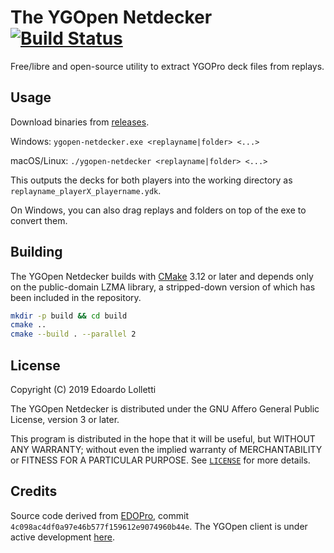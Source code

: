 # The YGOpen Netdecker [![Build Status](https://travis-ci.org/edo9300/netdecker.svg?branch=master)](https://travis-ci.org/edo9300/netdecker)

Free/libre and open-source utility to extract YGOPro deck files from replays.

## Usage
Download binaries from [releases](https://github.com/edo9300/netdecker/releases).

Windows: `ygopen-netdecker.exe <replayname|folder> <...>`

macOS/Linux: `./ygopen-netdecker <replayname|folder> <...>`

This outputs the decks for both players into the working directory as `replayname_playerX_playername.ydk`.

On Windows, you can also drag replays and folders on top of the exe to convert them.

## Building
The YGOpen Netdecker builds with [CMake](https://cmake.org/download/) 3.12 or later and depends only on the public-domain LZMA library, 
a stripped-down version of which has been included in the repository.

```bash
mkdir -p build && cd build
cmake ..
cmake --build . --parallel 2
```

## License

Copyright (C) 2019 Edoardo Lolletti

The YGOpen Netdecker is distributed under the GNU Affero General Public License, version 3 or later.

This program is distributed in the hope that it will be useful,
but WITHOUT ANY WARRANTY; without even the implied warranty of
MERCHANTABILITY or FITNESS FOR A PARTICULAR PURPOSE. 
See [`LICENSE`](https://github.com/edo9300/netdecker/blob/master/LICENSE) for more details.

## Credits

Source code derived from [EDOPro](https://github.com/edo9300/ygopro), commit `4c098ac4df0a97e46b577f159612e9074960b44e`.
The YGOpen client is under active development [here](https://github.com/DyXel/ygopen-gui/).
